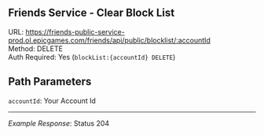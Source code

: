 ## Friends Service - Clear Block List

URL: https://friends-public-service-prod.ol.epicgames.com/friends/api/public/blocklist/:accountId \
Method: DELETE \
Auth Required: Yes (`blockList:{accountId} DELETE`)

## Path Parameters

`accountId`: Your Account Id

---

_Example Response_: Status 204
